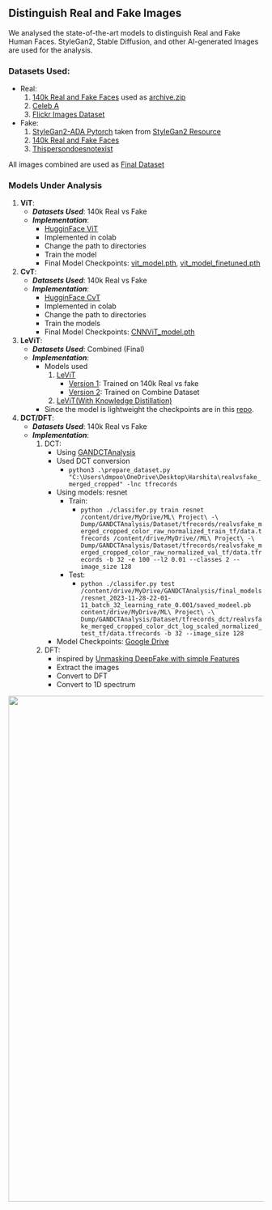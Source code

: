 ## Distinguish Real and Fake Images

We analysed the state-of-the-art models to distinguish Real and Fake Human Faces. StyleGan2, Stable Diffusion, and other AI-generated Images are used for the analysis.

### Datasets Used:

*   Real:
    1.  [140k Real and Fake Faces](https://www.kaggle.com/datasets/xhlulu/140k-real-and-fake-faces) used as [archive.zip](https://drive.google.com/file/d/1_UYjNhjsdVxoOy0rmpTyGbOj-xUiVFwQ/view?usp=sharing)
    2.  [Celeb A](https://www.kaggle.com/datasets/jessicali9530/celeba-dataset)
    3.  [Flickr Images Dataset](https://github.com/NVlabs/ffhq-dataset)
*   Fake:
    1.  [StyleGan2-ADA Pytorch](https://github.com/HarshitaDPoojary/DistinguishGANFacesFromReal/blob/main/Dataset%20Preparation/SG2_ADA_PyTorch.ipynb) taken from [StyleGan2 Resource](https://ckeditor.com/docs/ckeditor5/latest/features/autoformat.html)
    2.  [140k Real and Fake Faces](https://www.kaggle.com/datasets/xhlulu/140k-real-and-fake-faces)
    3.  [Thispersondoesnotexist](https://www.kaggle.com/datasets/omjannu/thispersondoesnotexist)

All images combined are used as [Final Dataset](https://drive.google.com/file/d/1x9eB7Bk2jiekJT85ALIocStIDvWRi-ur/view?usp=sharing)

### Models Under Analysis

1.  **ViT**:
    *   _**Datasets Used**_: 140k Real vs Fake
    *   _**Implementation**_:
        *   [HugginFace ViT](https://huggingface.co/docs/transformers/model_doc/vit#vision-transformer-vit)
        *   Implemented in colab
        *   Change the path to directories
        *   Train the model
        *   Final Model Checkpoints: [vit_model.pth](https://drive.google.com/file/d/17GV8Eg91kTeDVhAx800X_wIL6VXbVae8/view?usp=sharing), [vit_model_finetuned.pth](https://drive.google.com/file/d/1-xnZuB5zX-IxCGchqFnQuTxZD8s067tw/view?usp=sharing)
2.  **CvT**:
    *   _**Datasets Used**_: 140k Real vs Fake
    *   _**Implementation**_:
        *   [HugginFace CvT](https://huggingface.co/docs/transformers/model_doc/cvt#convolutional-vision-transformer-cvt)
        *   Implemented in colab
        *   Change the path to directories
        *   Train the models
        *   Final Model Checkpoints: [CNNViT_model.pth](https://drive.google.com/file/d/1Bm_UxzUQKNQrHj3gMHEhKAqTkLuh2Wi1/view?usp=sharing)
3.  **LeViT**:
    *   _**Datasets Used**_: Combined (Final)
    *   _**Implementation**_:
        *   Models used
            1.  [LeViT](https://huggingface.co/docs/transformers/model_doc/levit#transformers.LevitForImageClassification)
                *   [Version 1](https://github.com/HarshitaDPoojary/DistinguishGANFacesFromReal/blob/main/Analysis/Transformer%20Analysis/LeVit.ipynb): Trained on 140k Real vs fake
                *   [Version 2](https://github.com/HarshitaDPoojary/DistinguishGANFacesFromReal/blob/main/Analysis/Transformer%20Analysis/LeVit_scratch.ipynb): Trained on Combine Dataset
            2.  [LeViT(With Knowledge Distillation)](https://huggingface.co/docs/transformers/model_doc/levit#transformers.LevitForImageClassificationWithTeacher)
        *   Since the model is lightweight the checkpoints are in this [repo](https://github.com/HarshitaDPoojary/DistinguishGANFacesFromReal/tree/main/Analysis/Transformer%20Analysis/models).
4.  **DCT/DFT**:
    *   _**Datasets Used**_: 140k Real vs Fake
    *   _**Implementation**_:
        1.  DCT:
            *   Using [GANDCTAnalysis](https://github.com/RUB-SysSec/GANDCTAnalysis/tree/master)
            *   Used DCT conversion
                *   `python3 .\prepare_dataset.py "C:\Users\dmpoo\OneDrive\Desktop\Harshita\realvsfake_merged_cropped" -lnc tfrecords`
            *   Using models: resnet
                *   Train:
                    *   `python ./classifer.py train resnet /content/drive/MyDrive/ML\ Project\ -\ Dump/GANDCTAnalysis/Dataset/tfrecords/realvsfake_merged_cropped_color_raw_normalized_train_tf/data.tfrecords /content/drive/MyDrive//ML\ Project\ -\ Dump/GANDCTAnalysis/Dataset/tfrecords/realvsfake_merged_cropped_color_raw_normalized_val_tf/data.tfrecords -b 32 -e 100 --l2 0.01 --classes 2 --image_size 128`
                *   Test:
                    *   `python ./classifer.py test /content/drive/MyDrive/GANDCTAnalysis/final_models/resnet_2023-11-28-22-01-11_batch_32_learning_rate_0.001/saved_modeel.pb content/drive/MyDrive/ML\ Project\ -\ Dump/GANDCTAnalysis/Dataset/tfrecords_dct/realvsfake_merged_cropped_color_dct_log_scaled_normalized_test_tf/data.tfrecords -b 32 --image_size 128`
            * Model Checkpoints: [Google Drive](https://drive.google.com/drive/folders/1-OHov_GUSMN1u-R-kou16CxjAHFReuOx?usp=sharing)
        2.  DFT:
            *   inspired by [Unmasking DeepFake with simple Features](https://github.com/cc-hpc-itwm/DeepFakeDetection/tree/master)
            *   Extract the images
            *   Convert to DFT
            *   Convert to 1D spectrum

<img align="center" src="img\pipeline.png" width="1000"/>
